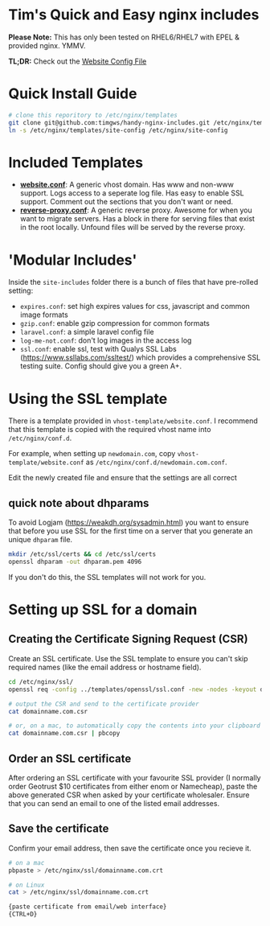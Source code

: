 # Tim's Quick and Easy nginx includes

**Please Note:** This has only been tested on RHEL6/RHEL7 with EPEL & provided nginx. YMMV.

**TL;DR:** Check out the [Website Config File](https://github.com/timgws/handy-nginx-includes/blob/master/vhost-template/website.conf)

# Quick Install Guide

```sh
# clone this reporitory to /etc/nginx/templates
git clone git@github.com:timgws/handy-nginx-includes.git /etc/nginx/templates
ln -s /etc/nginx/templates/site-config /etc/nginx/site-config
```

# Included Templates

* **[website.conf](https://github.com/timgws/handy-nginx-includes/blob/master/vhost-template/website.conf)**: A generic vhost domain. Has www and non-www support. Logs access to a seperate log file. Has easy to enable SSL support. Comment out the sections that you don't want or need.
* **[reverse-proxy.conf](https://github.com/timgws/handy-nginx-includes/blob/master/vhost-template/reverse-proxy.conf)**: A generic reverse proxy. Awesome for when you want to migrate servers. Has a block in there for serving files that exist in the root locally. Unfound files will be served by the reverse proxy.

# 'Modular Includes'

Inside the `site-includes` folder there is a bunch of files that have pre-rolled setting:

* `expires.conf`: set high expires values for css, javascript and common image formats
* `gzip.conf`: enable gzip compression for common formats
* `laravel.conf`: a simple laravel config file
* `log-me-not.conf`: don't log images in the access log
* `ssl.conf`: enable ssl, test with Qualys SSL Labs (https://www.ssllabs.com/ssltest/) which provides a comprehensive SSL testing suite. Config should give you a green A+.

# Using the SSL template

There is a template provided in `vhost-template/website.conf`. I recommend that this template is copied with the required vhost name into `/etc/nginx/conf.d`.

For example, when setting up `newdomain.com`, copy `vhost-template/website.conf` as `/etc/nginx/conf.d/newdomain.com.conf`.

Edit the newly created file and ensure that the settings are all correct

## quick note about dhparams

To avoid Logjam (https://weakdh.org/sysadmin.html) you want to ensure that before you use SSL for the first time on a server that you generate an unique `dhparam` file.

```sh
mkdir /etc/ssl/certs && cd /etc/ssl/certs
openssl dhparam -out dhparam.pem 4096
```

If you don't do this, the SSL templates will not work for you.

# Setting up SSL for a domain

## Creating the Certificate Signing Request (CSR)

Create an SSL certificate. Use the SSL template to ensure you can't skip required names (like the email address or hostname field).

```sh
cd /etc/nginx/ssl/
openssl req -config ../templates/openssl/ssl.conf -new -nodes -keyout domainname.com.key -out domainname.com.csr

# output the CSR and send to the certificate provider
cat domainname.com.csr

# or, on a mac, to automatically copy the contents into your clipboard
cat domainname.com.csr | pbcopy
```

## Order an SSL certificate

After ordering an SSL certificate with your favourite SSL provider (I normally order Geotrust $10 certificates from either enom or Namecheap), paste the above generated CSR when asked by your certificate wholesaler. Ensure that you can send an email to one of the listed email addresses.

## Save the certificate

Confirm your email address, then save the certificate once you recieve it.

```sh
# on a mac
pbpaste > /etc/nginx/ssl/domainname.com.crt

# on Linux
cat > /etc/nginx/ssl/domainname.com.crt

{paste certificate from email/web interface}
{CTRL+D}
```

